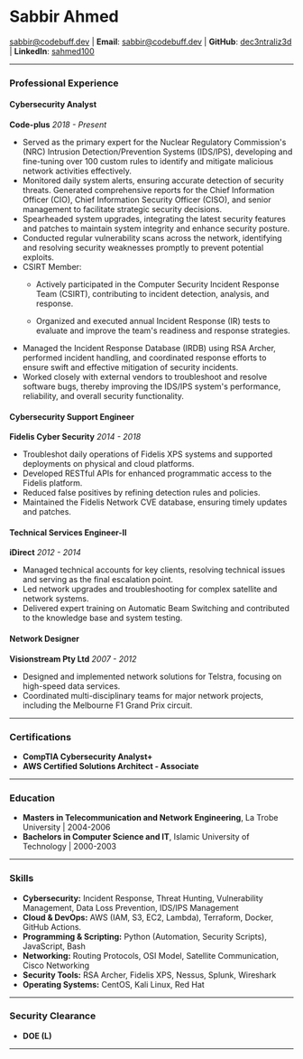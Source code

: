 
#                                   Sabbir Ahmed


sabbir@codebuff.dev |
**Email**: [sabbir@codebuff.dev](mailto:sabbir@codebuff.dev) | **GitHub**: [dec3ntraliz3d](https://github.com/dec3ntraliz3d) | **LinkedIn**: [sahmed100](https://www.linkedin.com/in/sahmed100)

---
### Professional Experience

#### Cybersecurity Analyst

**Code-plus**
*2018 - Present*

- Served as the primary expert for the Nuclear Regulatory Commission's (NRC) Intrusion Detection/Prevention Systems (IDS/IPS), developing and fine-tuning over 100 custom rules to identify and mitigate malicious network activities effectively.
- Monitored daily system alerts, ensuring accurate detection of security threats. Generated comprehensive reports for the Chief Information Officer (CIO), Chief Information Security Officer (CISO), and senior management to facilitate strategic security decisions.
- Spearheaded system upgrades, integrating the latest security features and patches to maintain system integrity and enhance security posture.
- Conducted regular vulnerability scans across the network, identifying and resolving security weaknesses promptly to prevent potential exploits.
- CSIRT Member:
    - Actively participated in the Computer Security Incident Response Team (CSIRT), contributing to incident detection, analysis, and response.

    - Organized and executed annual Incident Response (IR) tests to evaluate and improve the team's readiness and response strategies.
- Managed the Incident Response Database (IRDB) using RSA Archer, performed incident handling, and coordinated response efforts to ensure swift and effective mitigation of security incidents.
- Worked closely with external vendors to troubleshoot and resolve software bugs, thereby improving the IDS/IPS system's performance, reliability, and overall security functionality.

#### Cybersecurity Support Engineer

**Fidelis Cyber Security**
*2014 - 2018*

- Troubleshot daily operations of Fidelis XPS systems and supported deployments on physical and cloud platforms.
- Developed RESTful APIs for enhanced programmatic access to the Fidelis platform.
- Reduced false positives by refining detection rules and policies.
- Maintained the Fidelis Network CVE database, ensuring timely updates and patches.

#### Technical Services Engineer-II

**iDirect**
*2012 - 2014*

- Managed technical accounts for key clients, resolving technical issues and serving as the final escalation point.
- Led network upgrades and troubleshooting for complex satellite and network systems.
- Delivered expert training on Automatic Beam Switching and contributed to the knowledge base and system testing.

#### Network Designer

**Visionstream Pty Ltd**
*2007 - 2012*

- Designed and implemented network solutions for Telstra, focusing on high-speed data services.
- Coordinated multi-disciplinary teams for major network projects, including the Melbourne F1 Grand Prix circuit.

---
### Certifications

- **CompTIA Cybersecurity Analyst+**
- **AWS Certified Solutions Architect - Associate**

---
### Education

- **Masters in Telecommunication and Network Engineering**, La Trobe University | 2004-2006
- **Bachelors in Computer Science and IT**, Islamic University of Technology | 2000-2003

---
### Skills

- **Cybersecurity:** Incident Response, Threat Hunting, Vulnerability Management, Data Loss Prevention, IDS/IPS Management
- **Cloud & DevOps:** AWS (IAM, S3, EC2, Lambda), Terraform, Docker, GitHub Actions.
- **Programming & Scripting:** Python (Automation, Security Scripts), JavaScript, Bash
- **Networking:** Routing Protocols, OSI Model, Satellite Communication, Cisco Networking
- **Security Tools:** RSA Archer, Fidelis XPS, Nessus, Splunk, Wireshark
- **Operating Systems:** CentOS, Kali Linux, Red Hat

---
### Security Clearance

- **DOE (L)**

---

